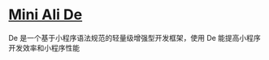 # [Mini Ali De](https://alibaba-mp.github.io/mini-ali-de/)

De 是一个基于小程序语法规范的轻量级增强型开发框架，使用 De 能提高小程序开发效率和小程序性能
